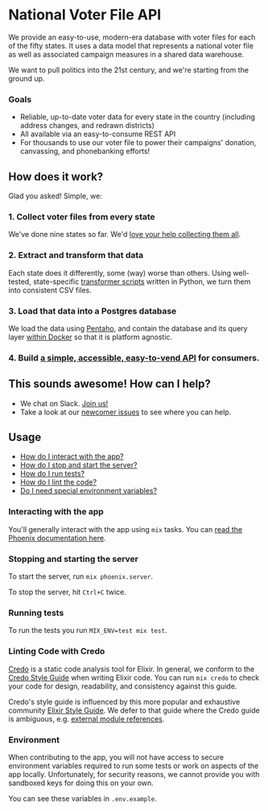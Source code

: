 # National Voter File API

We provide an easy-to-use, modern-era database with voter files for each of the fifty states. It uses a data model that represents a national voter file as well as associated campaign measures in a shared data warehouse.

We want to pull politics into the 21st century, and we're starting from the ground up.

### Goals

* Reliable, up-to-date voter data for every state in the country (including address changes, and redrawn districts)
* All available via an easy-to-consume REST API
* For thousands to use our voter file to power their campaigns' donation, canvassing, and phonebanking efforts!

## How does it work?

Glad you asked! Simple, we:

### 1. Collect voter files from every state

We've done nine states so far. We'd [love your help collecting them all](https://trello.com/b/IlZkwYc0/national-voter-file-states-pipeline).

### 2. Extract and transform that data

Each state does it differently, some (way) worse than others. Using well-tested, state-specific [transformer scripts](src/python/national_voter_file/transformers/README.md) written in Python, we turn them into consistent CSV files.

### 3. Load that data into a Postgres database

We load the data using [Pentaho](tools/README.md), and contain the database and its query layer [within Docker](docker/README.md) so that it is platform agnostic.

### 4. Build [a simple, accessible, easy-to-vend API](https://github.com/national-voter-file/national-voter-file-api) for consumers.

## This sounds awesome! How can I help?

* We chat on Slack. [Join us!](https://airtable.com/shraBEItZa0sYiMB0)
* Take a look at our [newcomer issues](https://github.com/national-voter-file/national-voter-file/projects/1) to see where you can help.

## Usage

- [How do I interact with the app?](#interacting-with-the-app)
- [How do I stop and start the server?](#stopping-and-starting-the-server)
- [How do I run tests?](#running-tests)
- [How do I lint the code?](#linting-code-with-credo)
- [Do I need special environment variables?](#environment)

### Interacting with the app

You'll generally interact with the app using `mix` tasks. You can [read the Phoenix documentation here](http://www.phoenixframework.org/docs/mix-tasks).

### Stopping and starting the server

To start the server, run `mix phoenix.server`.

To stop the server, hit `Ctrl+C` twice.

### Running tests

To run the tests you run `MIX_ENV=test mix test`.

### Linting Code with Credo

[Credo](https://github.com/rrrene/credo) is a static code analysis tool for Elixir. In general, we conform to the [Credo Style Guide](https://github.com/rrrene/elixir-style-guide) when writing Elixir code. You can run `mix credo` to check your code for design, readability, and consistency against this guide.

Credo's style guide is influenced by this more popular and exhaustive community [Elixir Style Guide](https://github.com/levionessa/elixir_style_guide). We defer to that guide where the Credo guide is ambiguous, e.g. [external module references](https://github.com/levionessa/elixir_style_guide#modules).

### Environment

When contributing to the app, you will not have access to secure environment variables required to run some tests or work on aspects of the app locally. Unfortunately, for security reasons, we cannot provide you with sandboxed keys for doing this on your own.

You can see these variables in `.env.example`.
